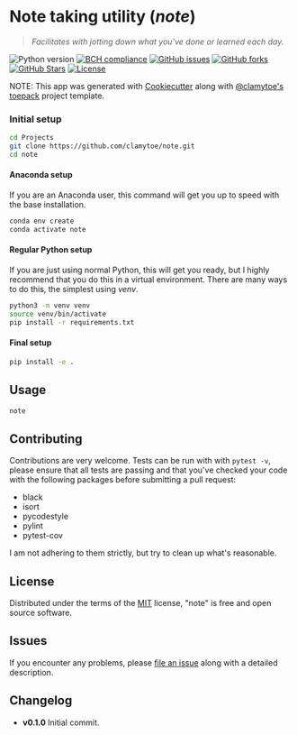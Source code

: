# Note taking utility (*note*)
> *Facilitates with jotting down what you've done or learned each day.*

![Python version][python-version]
[![BCH compliance][bch-image]][bch-url]
[![GitHub issues][issues-image]][issues-url]
[![GitHub forks][fork-image]][fork-url]
[![GitHub Stars][stars-image]][stars-url]
[![License][license-image]][license-url]

NOTE: This app was generated with [Cookiecutter](https://github.com/audreyr/cookiecutter) along with [@clamytoe's](https://github.com/clamytoe) [toepack](https://github.com/clamytoe/toepack) project template.

### Initial setup
```bash
cd Projects
git clone https://github.com/clamytoe/note.git
cd note
```

#### Anaconda setup
If you are an Anaconda user, this command will get you up to speed with the base installation.
```bash
conda env create
conda activate note
```

#### Regular Python setup
If you are just using normal Python, this will get you ready, but I highly recommend that you do this in a virtual environment. There are many ways to do this, the simplest using *venv*.
```bash
python3 -m venv venv
source venv/bin/activate
pip install -r requirements.txt
```

#### Final setup
```bash
pip install -e .
```

## Usage
```bash
note
```

## Contributing
Contributions are very welcome. Tests can be run with with `pytest -v`, please ensure that all tests are passing and that you've checked your code with the following packages before submitting a pull request:
* black
* isort
* pycodestyle
* pylint
* pytest-cov

I am not adhering to them strictly, but try to clean up what's reasonable.

## License
Distributed under the terms of the [MIT](https://opensource.org/licenses/MIT) license, "note" is free and open source software.

## Issues
If you encounter any problems, please [file an issue](https://github.com/clamytoe/toepack/issues) along with a detailed description.

## Changelog
* **v0.1.0** Initial commit.

[python-version]:https://img.shields.io/badge/python-3.7-brightgreen.svg
[bch-image]:https://bettercodehub.com/edge/badge/clamytoe/note?branch=master
[bch-url]:https://bettercodehub.com/
[issues-image]:https://img.shields.io/github/issues/clamytoe/note.svg
[issues-url]:https://github.com/clamytoe/note/issues
[fork-image]:https://img.shields.io/github/forks/clamytoe/note.svg
[fork-url]:https://github.com/clamytoe/note/network
[stars-image]:https://img.shields.io/github/stars/clamytoe/note.svg
[stars-url]:https://github.com/clamytoe/note/stargazers
[license-image]:https://img.shields.io/github/license/clamytoe/note.svg
[license-url]:https://github.com/clamytoe/note/blob/master/LICENSE
